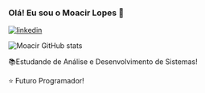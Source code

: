 ### Olá! Eu sou o Moacir Lopes 👋

[![linkedin](https://img.shields.io/badge/LinkedIn-0077B5?style=for-the-badge&logo=linkedin&logoColor=white)](https://www.linkedin.com/in/moacir-lopes-junior-59b67821b/)

![Moacir GitHub stats](https://github-readme-stats.vercel.app/api?username=moacirlopes&show_icons=true&theme=tokyonight)

  📚Estudande de Análise e Desenvolvimento de Sistemas!
  
  ⭐ Futuro Programador!

